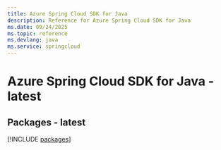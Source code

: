 ```yaml
---
title: Azure Spring Cloud SDK for Java
description: Reference for Azure Spring Cloud SDK for Java
ms.date: 09/24/2025
ms.topic: reference
ms.devlang: java
ms.service: springcloud
---
```

# Azure Spring Cloud SDK for Java - latest
## Packages - latest
[!INCLUDE [packages](spring-cloud-index.md)]